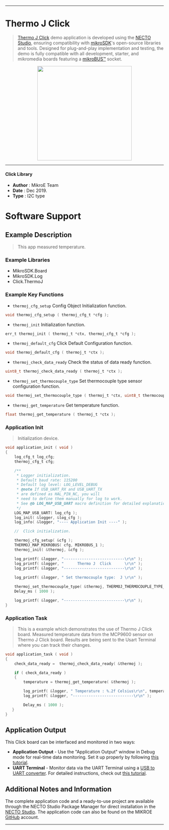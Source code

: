 
---
# Thermo J Click

> [Thermo J Click](https://www.mikroe.com/?pid_product=MIKROE-2811) demo application is developed using
the [NECTO Studio](https://www.mikroe.com/necto), ensuring compatibility with [mikroSDK](https://www.mikroe.com/mikrosdk)'s
open-source libraries and tools. Designed for plug-and-play implementation and testing, the demo is fully compatible with
all development, starter, and mikromedia boards featuring a [mikroBUS&trade;](https://www.mikroe.com/mikrobus) socket.

<p align="center">
  <img src="https://www.mikroe.com/?pid_product=MIKROE-2811&image=1" height=300px>
</p>

---

#### Click Library

- **Author**        : MikroE Team
- **Date**          : Dec 2019.
- **Type**          : I2C type

# Software Support

## Example Description

> This app measured temperature.

### Example Libraries

- MikroSDK.Board
- MikroSDK.Log
- Click.ThermoJ

### Example Key Functions

- `thermoj_cfg_setup` Config Object Initialization function. 
```c
void thermoj_cfg_setup ( thermoj_cfg_t *cfg );
``` 
 
- `thermoj_init` Initialization function. 
```c
err_t thermoj_init ( thermoj_t *ctx, thermoj_cfg_t *cfg );
```

- `thermoj_default_cfg` Click Default Configuration function. 
```c
void thermoj_default_cfg ( thermoj_t *ctx );
```

- `thermoj_check_data_ready` Check the status of data ready function. 
```c
uint8_t thermoj_check_data_ready ( thermoj_t *ctx );
```
 
- `thermoj_set_thermocouple_type` Set thermocouple type sensor configuration function. 
```c
void thermoj_set_thermocouple_type ( thermoj_t *ctx, uint8_t thermocouple_type );
```

- `thermoj_get_temperature` Get temperature function. 
```c
float thermoj_get_temperature ( thermoj_t *ctx );
```

### Application Init

> Initialization device.

```c
void application_init ( void )
{
    log_cfg_t log_cfg;
    thermoj_cfg_t cfg;

    /** 
     * Logger initialization.
     * Default baud rate: 115200
     * Default log level: LOG_LEVEL_DEBUG
     * @note If USB_UART_RX and USB_UART_TX 
     * are defined as HAL_PIN_NC, you will 
     * need to define them manually for log to work. 
     * See @b LOG_MAP_USB_UART macro definition for detailed explanation.
     */
    LOG_MAP_USB_UART( log_cfg );
    log_init( &logger, &log_cfg );
    log_info( &logger, "---- Application Init ----" );

    //  Click initialization.

    thermoj_cfg_setup( &cfg );
    THERMOJ_MAP_MIKROBUS( cfg, MIKROBUS_1 );
    thermoj_init( &thermoj, &cfg );

    log_printf( &logger, "---------------------------\r\n" );
    log_printf( &logger, "      Thermo J  Click      \r\n" );
    log_printf( &logger, "---------------------------\r\n" );
    
    log_printf( &logger, " Set thermocouple type:  J \r\n" );

    thermoj_set_thermocouple_type( &thermoj, THERMOJ_THERMOCOUPLE_TYPE_J );
    Delay_ms ( 1000 );

    log_printf( &logger, "---------------------------\r\n" );
}
```

### Application Task

> This is a example which demonstrates the use of Thermo J Click board.
> Measured temperature data from the MCP9600 sensor on Thermo J Click board.
> Results are being sent to the Usart Terminal where you can track their changes.

```c
void application_task ( void )
{
    check_data_ready =  thermoj_check_data_ready( &thermoj );

    if ( check_data_ready )
    {
        temperature = thermoj_get_temperature( &thermoj );

        log_printf( &logger, " Temperature : %.2f Celsius\r\n", temperature );
        log_printf( &logger, "---------------------------\r\n" );

        Delay_ms ( 1000 );
   }
}
```

## Application Output

This Click board can be interfaced and monitored in two ways:
- **Application Output** - Use the "Application Output" window in Debug mode for real-time data monitoring.
Set it up properly by following [this tutorial](https://www.youtube.com/watch?v=ta5yyk1Woy4).
- **UART Terminal** - Monitor data via the UART Terminal using
a [USB to UART converter](https://www.mikroe.com/click/interface/usb?interface*=uart,uart). For detailed instructions,
check out [this tutorial](https://help.mikroe.com/necto/v2/Getting%20Started/Tools/UARTTerminalTool).

## Additional Notes and Information

The complete application code and a ready-to-use project are available through the NECTO Studio Package Manager for 
direct installation in the [NECTO Studio](https://www.mikroe.com/necto). The application code can also be found on
the MIKROE [GitHub](https://github.com/MikroElektronika/mikrosdk_click_v2) account.

---
